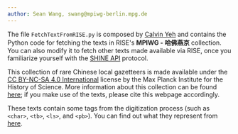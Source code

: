 ```yaml
---
author: Sean Wang, swang@mpiwg-berlin.mpg.de
---
```


The file `FetchTextFromRISE.py` is composed by [Calvin Yeh](https://www.mpiwg-berlin.mpg.de/users/cyeh) and contains the Python code for fetching the texts in RISE's **MPIWG - 哈佛燕京** collection. You can also modify it to fetch other texts made available via RISE, once you familiarize yourself with the [SHINE API](https://rise.mpiwg-berlin.mpg.de/pages/doc_for_developers) protocol.

This collection of rare Chinese local gazetteers is made available under the [CC BY-NC-SA 4.0 International](https://creativecommons.org/licenses/by-nc-sa/4.0/) license by the Max Planck Institute for the History of Science. More information about this collection can be found [here](https://www.mpiwg-berlin.mpg.de/research/projects/rare-local-gazetteers-harvard-yenching-library-open-access-collection); if you make use of the texts, please cite this webpage accordingly.

These texts contain some tags from the digitization process (such as `<char>`, `<tb>`, `<ls>`, and `<pb>`). You can find out what they represent from [here](https://github.com/SeanyWang/despecs/blob/master/LGspecs.md).
